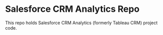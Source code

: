 # Salesforce CRM Analytics Repo
This repo holds Salesforce CRM Analytics (formerly Tableau CRM) project code.
